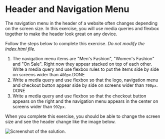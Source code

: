 # Header and Navigation Menu

The navigation menu in the header of a website often changes depending on the screen size. In this exercise, you will use media queries and flexbox together to make the header look great on any device.

Follow the steps below to complete this exercise. _Do not modify the index.html file._

1. The navigation menu items are "Men's Fashion", "Women's Fashion" and "On Sale". Right now they appear stacked on top of each other. Write a media query and use flexbox rules to put the items side by side on screens wider than `480px`.DONE
2. Write a media query and use flexbox so that the logo, navigation menu and checkout button appear side by side on screens wider than `700px`. DONE
3. Write a media query and use flexbox so that the checkout button appears on the right and the navigation menu appears in the center on screens wider than `992px`.

When you complete this exercise, you should be able to change the screen size and see the header change like the image below.

![Screenshot of the solution](/images/17/solution.gif).
